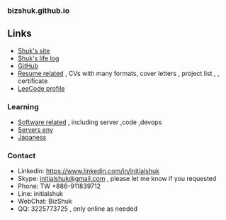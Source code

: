 ### bizshuk.github.io

## Links
- [Shuk's site](http://shuk.info/)
- [Shuk's life log](life_log)
- [GitHub](https://github.com/BizShuk)
- [Resume related](https://github.com/BizShuk/bizshuk.github.io/tree/master/resume) , CVs with many formats, cover letters , project list , , certificate
- [LeeCode profile](https://leetcode.com/bizshuk/)

### Learning
- [Software related](https://github.com/BizShuk/code_sandbox) , including server ,code ,devops
- [Servers env](https://github.com/BizShuk/env_setup)
- [Japaness](https://github.com/BizShuk/japaness)

### Contact
- Linkedin: https://www.linkedin.com/in/initialshuk
- Skype: initialshuk@gmail.com , please let me know if you requested
- Phone: TW +886-911839712 
- Line: initialshuk
- WebChat: BizShuk 
- QQ: 3225773725 , only online as needed

